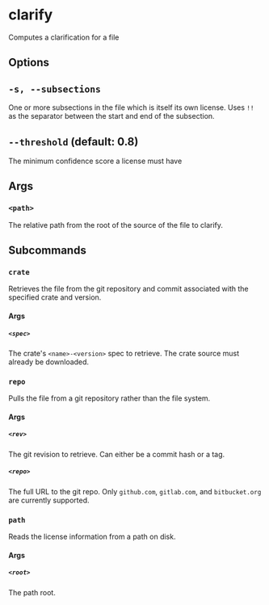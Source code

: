 <!-- markdownlint-disable no-duplicate-heading -->

# clarify

Computes a clarification for a file

## Options

## `-s, --subsections`

One or more subsections in the file which is itself its own license. Uses `!!` as the separator between the start and end of the subsection.

## `--threshold` (default: 0.8)

The minimum confidence score a license must have

## Args

### `<path>`

The relative path from the root of the source of the file to clarify.

## Subcommands

### `crate`

Retrieves the file from the git repository and commit associated with the specified crate and version.

#### Args

##### `<spec>`

The crate's `<name>-<version>` spec to retrieve. The crate source must already be downloaded.

### `repo`

Pulls the file from a git repository rather than the file system.

#### Args

##### `<rev>`

The git revision to retrieve. Can either be a commit hash or a tag.

##### `<repo>`

The full URL to the git repo. Only `github.com`, `gitlab.com`, and `bitbucket.org` are currently supported.

### `path`

Reads the license information from a path on disk.

#### Args

##### `<root>`

The path root.
